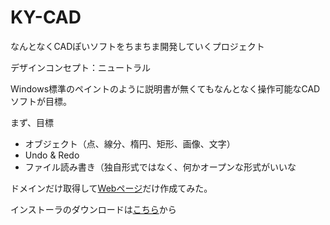 # KY-CAD
なんとなくCADぽいソフトをちまちま開発していくプロジェクト

デザインコンセプト：ニュートラル

Windows標準のペイントのように説明書が無くてもなんとなく操作可能なCADソフトが目標。

まず、目標

- オブジェクト（点、線分、楕円、矩形、画像、文字）
- Undo & Redo
- ファイル読み書き（独自形式ではなく、何かオープンな形式がいいな

ドメインだけ取得して[Webページ](https://ky-cad.com/)だけ作成てみた。

インストーラのダウンロードは[こちら](https://github.com/kenjinote/KY-CAD/releases/latest)から
